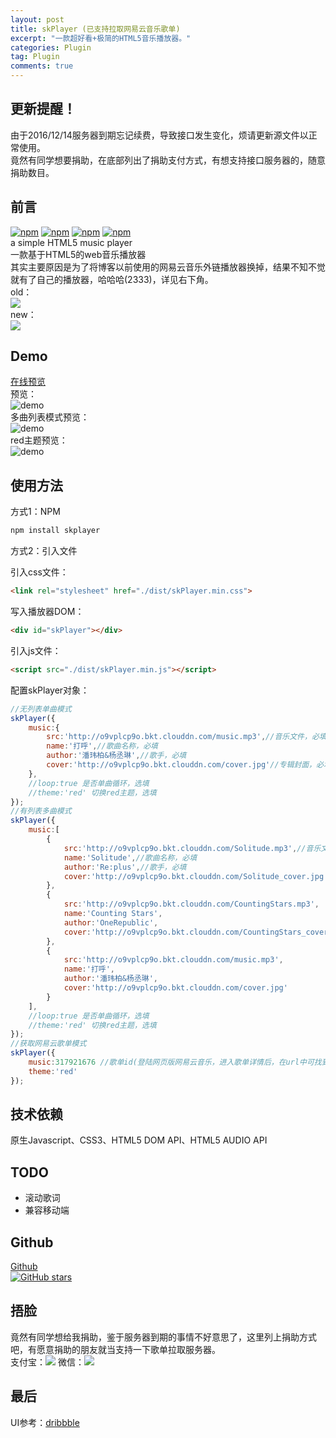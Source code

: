 ```yaml
---
layout: post
title: skPlayer (已支持拉取网易云音乐歌单)
excerpt: "一款超好看+极简的HTML5音乐播放器。"
categories: Plugin
tag: Plugin
comments: true
---
```


## 更新提醒！
由于2016/12/14服务器到期忘记续费，导致接口发生变化，烦请更新源文件以正常使用。  
竟然有同学想要捐助，在底部列出了捐助支付方式，有想支持接口服务器的，随意捐助数目。

## 前言
[![npm](https://img.shields.io/npm/v/skplayer.svg)]() [![npm](https://img.shields.io/npm/l/skplayer.svg?maxAge=2592000)]() [![npm](https://img.shields.io/npm/dt/skplayer.svg)]() [![npm](https://img.shields.io/badge/made%20by-Scott-orange.svg)]()  
a simple HTML5 music player  
一款基于HTML5的web音乐播放器  
其实主要原因是为了将博客以前使用的网易云音乐外链播放器换掉，结果不知不觉就有了自己的播放器，哈哈哈(2333)，详见右下角。  
old：  
<img src="{{ site.loading }}" data-src="/img/skPlayer/old.png" class="lazy"><br>
new：  
<img src="{{ site.loading }}" data-src="/img/skPlayer/new.png" class="lazy"><br>

## Demo
[在线预览](http://www.chengfeilong.com/skPlayer/)  
预览：  
![demo](http://o9vplcp9o.bkt.clouddn.com/demo.gif)  
多曲列表模式预览：  
![demo](http://o9vplcp9o.bkt.clouddn.com/demo_mutil.jpg)  
red主题预览：  
![demo](http://o9vplcp9o.bkt.clouddn.com/demo_red.jpg)

## 使用方法
方式1：NPM  

```bash
npm install skplayer
```

方式2：引入文件  

引入css文件： 

```html
<link rel="stylesheet" href="./dist/skPlayer.min.css">
```

写入播放器DOM：

```html
<div id="skPlayer"></div>
```

引入js文件：

```html
<script src="./dist/skPlayer.min.js"></script>
```

配置skPlayer对象：

```js
//无列表单曲模式
skPlayer({
    music:{
        src:'http://o9vplcp9o.bkt.clouddn.com/music.mp3',//音乐文件，必填
        name:'打呼',//歌曲名称，必填
        author:'潘玮柏&杨丞琳',//歌手，必填
        cover:'http://o9vplcp9o.bkt.clouddn.com/cover.jpg'//专辑封面，必填
    },
    //loop:true 是否单曲循环，选填
    //theme:'red' 切换red主题，选填
});
//有列表多曲模式
skPlayer({
    music:[
        {
            src:'http://o9vplcp9o.bkt.clouddn.com/Solitude.mp3',//音乐文件，必填
            name:'Solitude',//歌曲名称，必填
            author:'Re:plus',//歌手，必填
            cover:'http://o9vplcp9o.bkt.clouddn.com/Solitude_cover.jpg'//专辑封面，必填
        },
        {
            src:'http://o9vplcp9o.bkt.clouddn.com/CountingStars.mp3',
            name:'Counting Stars',
            author:'OneRepublic',
            cover:'http://o9vplcp9o.bkt.clouddn.com/CountingStars_cover.jpg'
        },
        {
            src:'http://o9vplcp9o.bkt.clouddn.com/music.mp3',
            name:'打呼',
            author:'潘玮柏&杨丞琳',
            cover:'http://o9vplcp9o.bkt.clouddn.com/cover.jpg'
        }
    ],
    //loop:true 是否单曲循环，选填
    //theme:'red' 切换red主题，选填
});
//获取网易云歌单模式
skPlayer({
    music:317921676 //歌单id(登陆网页版网易云音乐，进入歌单详情后，在url中可找到歌单id，例：'http://music.163.com/#/playlist?id=317921676'),
    theme:'red'
});
```

## 技术依赖
原生Javascript、CSS3、HTML5 DOM API、HTML5 AUDIO API

## TODO
* 滚动歌词
* 兼容移动端

## Github
[Github](https://github.com/wangpengfei15975/skPlayer)  
[![GitHub stars](https://img.shields.io/github/stars/wangpengfei15975/skPlayer.svg?style=social&label=Star)](https://github.com/wangpengfei15975/skPlayer)

## 捂脸
竟然有同学想给我捐助，鉴于服务器到期的事情不好意思了，这里列上捐助方式吧，有愿意捐助的朋友就当支持一下歌单拉取服务器。  
支付宝：<img src="{{ site.loading }}" data-src="/img/skPlayer/zfb.jpg" class="lazy">
微信：<img src="{{ site.loading }}" data-src="/img/skPlayer/wx.jpg" class="lazy">

## 最后
UI参考：[dribbble](https://dribbble.com/shots/1233843-Ui-Kit-Rainy-Season)
